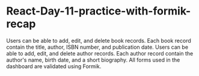 # React-Day-11-practice-with-formik-recap
Users can be able to add, edit, and delete book records. Each book record contain the title, author, ISBN number, and publication date.
Users can be able to add, edit, and delete author records. Each author record contain the author's name, birth date, and a short biography.
All forms used in the dashboard are validated using Formik.


